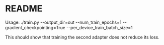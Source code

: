 # README

Usage: ./train.py --output_dir=out --num_train_epochs=1 --gradient_checkpointing=True --per_device_train_batch_size=1

This should show that training the second adapter does not reduce its loss.
